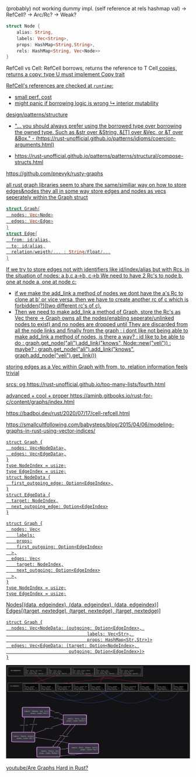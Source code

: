 
(probably) not working dummy impl. (self reference at rels hashmap val)
-> RefCell?
-> Arc/Rc?
-> Weak?

```rust
struct Node {
    alias: String,
    labels: Vec<String>,
    props: HashMap<String,String>,
    rels: HashMap<String, Vec<Node>>
}
```

RefCell vs Cell:
RefCell<T> borrows, returns the reference to T 
Cell<U> copies, returns a copy: type U must implement Copy trait

RefCell's references are checked at *`runtime`*: 
+ small perf. cost
+ might panic if borrowing logic is wrong
  ↳ interior mutability




design/patterns/structure

- "... you should always prefer using the borrowed type over borrowing the owned type. Such as &str over &String, &[T] over &Vec<T>, or &T over &Box<T>." - (https://rust-unofficial.github.io/patterns/idioms/coercion-arguments.html)

- https://rust-unofficial.github.io/patterns/patterns/structural/compose-structs.html


https://github.com/pnevyk/rusty-graphs

all rust graph libraries seem to share the same/similiar way on how to store edges&nodes
they all in some way store edges and nodes as vecs seperately within the Graph struct
```rust
struct Graph{
  nodes: Vec<Node>
  edges: Vec<Edge>
}
struct Edge{
  from: id/alias,
  to: id/alias,
  relation/weigth/... : String/Float/...
}
```
If we try to store edges not with identifiers like id/index/alias but with Rcs, in the situation of nodes: 
a,b,c a->b, c->b 
We need to have 2 Rc's to node b, one at node a, one at node c: 
- if we make the add_link a method of nodes we dont have the a's Rc to clone at b' or vice versa, then we have to create another rc of c which is forbidden(?)(two different rc's of c).
- Then we need to make add_link a method of Graph, store the Rc's as Vec there -> Graph owns all the nodes(enabling seperate/unlinked nodes to exist) and no nodes are dropped until They are discarded from all the node links and finally from the graph
: i dont like not being able to make add_link a method of nodes, is there a way?
: id like to be able to do
: graph.get_node("ali").add_link("knows", Node::new("veli"))
: maybe?
: graph.get_node("ali").add_link("knows", graph.add_node("veli").get_link())

storing edges as a Vec within Graph with from, to, relation information feels trivial



srcs:
og
https://rust-unofficial.github.io/too-many-lists/fourth.html


advanced + cool + proper
https://aminb.gitbooks.io/rust-for-c/content/graphs/index.html


https://badboi.dev/rust/2020/07/17/cell-refcell.html


https://smallcultfollowing.com/babysteps/blog/2015/04/06/modeling-graphs-in-rust-using-vector-indices/

```
struct Graph {
  nodes: Vec<NodeData>,
  edges: Vec<EdgeData>,
}
type NodeIndex = usize;
type EdgeIndex = usize;
struct NodeData {
  first_outgoing_edge: Option<EdgeIndex>,
}
struct EdgeData {
  target: NodeIndex,
  next_outgoing_edge: Option<EdgeIndex>
}
```
```
struct Graph {
  nodes: Vec<
    labels:
    props:
    first_outgoing: Option<EdgeIndex>
  >,
  edges: Vec<
    target: NodeIndex,
    next_outgoing: Option<EdgeIndex>
  >,
}
type NodeIndex = usize;
type EdgeIndex = usize;
```
Nodes[(data, edgeindex), (data, edgeindex), (data, edgeindex)]
Edges[(target, nextedge), (target, nextedge), (target, nextedge)]


```
struct Graph {
  nodes: Vec<NodeData: (outgoing: Option<EdgeIndex>, 
                               labels: Vec<Str>, 
                               props: HashMap<Str,Str>)>
  edges: Vec<EdgeData: (target: Option<NodeIndex>, 
                        outgoing: Option<EdgeIndex>)>
}
```
![graph drawing](/media/Untitled.png)


[youtube/Are Graphs Hard in Rust?](https://www.youtube.com/watch?v=kGaU5kU-5rw)
